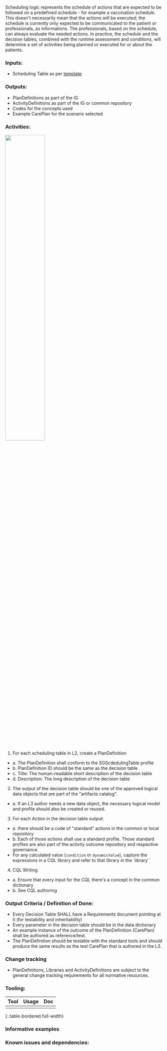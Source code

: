 Scheduling logic represents the schedule of actions that are expected to be followed on a predefined schedule - for example a vaccination schedule. This doesn't necessarily mean that the actions will be executed; the schedule is currently only expected to be communicated to the patient or professionals, as informations. The professionals, based on the schedule, can always evaluate the needed actions. In practice, the schedule and the decision tables, combined with the runtime assessment and conditions, will determine a set of activities being planned or executed for or about the patients.


### **Inputs:** 

* Scheduling Table as per [template](https://worldhealthorg.sharepoint.com/:x:/r/sites/DigitalAcceleratorKits/_layouts/15/Doc.aspx?sourcedoc=%7B17A8AAB1-8120-48DD-92E7-7811AB74E5D5%7D&file=Web%20Annex%20B.%20Decision%20support%20logic_template%20V3.xlsx&action=default&mobileredirect=true). 

### **Outputs:**

* PlanDefinitions as part of the IG
* ActivityDefinitions as part of the IG or common repository
* Codes for the concepts used 
* Example CarePlan for the scenario selected

### **Activities:**

<img src="./process_logic.png" style="width:50%"/>
<br clear="all"/>


1. For each scheduling table in L2, create a PlanDefinition
  - a. The PlanDefinition shall conform to the SGScdedulingTable profile
  - b. PlanDefinition ID should be the same as the decision table
  - c. Title: The human-readable short description of the decision table
  - d. Description: The long description of the decision table
2. The output of the decision table should be one of the approved logical data objects that are part of the "artifacts catalog". 
  - a. If an L3 author needs a new data object, the necessary logical model and profile should also be created or reused.
3. For each Action in the decision table output:
  - a. there should be a code of "standard" actions in the common or local repository
  - b. Each of those actions shall use a standard profile. Those standard profiles are also part of the activity outcome repository and respective governance.
  - For any calculated value (`condition` or `dynamicValue`), capture the expressions in a CQL library and refer to that library in the `library``
4. CQL Writing
  - a. Ensure that every input for the CQL there's a concept in the common dictionary
  - b. See CQL authoring
  

### **Output Criteria / Definition of Done:**

* Every Decision Table SHALL have a Requirements document pointing at it (for testability and inheritability)
* Every parameter in the decision table should be in the data dictionary
* An example instance of the outcome of the PlanDefinition (CarePlan) shall be authored as reference/test.
* The PlanDefinition should be testable with the standard tools and should produce the same results as the  test CarePlan that is authored in the L3.



### **Change tracking**
* PlanDefinitions, Libraries and ActivityDefinitions are subject to the general change tracking requirements for all normative resources.

### **Tooling:**

| Tool | Usage | Doc |
| --- | ---| --- |
|  |  | |
{:.table-bordered.full-width}  
   

### **Informative examples**

### **Known issues and dependencies:**






